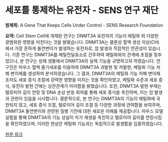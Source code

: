 # 세포를 통제하는 유전자 - SENS 연구 재단

**원제목:** A Gene That Keeps Cells Under Control - SENS Research Foundation

**요약:** Cell Stem Cell에 게재된 연구는 DNMT3A 유전자의 기능이 메틸화 외 다양한 광범위한 영향을 미친다는 것을 밝혔습니다.  DNMT3A는 클론성 혈액 생성 이상(CH)에서 가장 흔하게 돌연변이가 발생하는 유전자로, 암 발생과 직접적인 연관성이 있습니다.  기존 연구는 DNMT3A를 메틸전달효소로 간주하여 메틸화와의 관계에 초점을 맞추었으나, 본 연구는 성체 생물에서 DNMT3A의 실제 기능을 규명하고자 하였습니다.  연구진은 마우스 혈액 줄기세포를 이용하여 DNMT3A 과발현 및 저발현, 메틸화 기능 저해 변이체를 생성하여 분석하였습니다.  그 결과, DNMT3A의 메틸화 기능 저해 변이체조차도 세포 증식 조절에 강력한 영향을 미치는 것을 확인하였고, 메틸화 수준과 세포 증식, 유전자 발현 간에는 상관관계가 미미함을 밝혔습니다.  또한, DNMT3A 발현 부재는 텔로미어 길이 연장 및 DNA 손상 반응 회피를 통해 세포 증식을 촉진하며, 이는 암 발생과 관련이 있음을 시사합니다.  결론적으로, 본 연구는 DNMT3A의 기능이 메틸화에 국한되지 않고, 세포 증식 조절, 텔로미어 길이 조절 등 다양한 과정에 관여함을 보여주며,  DNMT3A 돌연변이와 관련된 질병 기전에 대한 새로운 이해를 제공합니다.  마우스 모델 실험을 통해 DNMT3A의 기능 상실이 자가 재생을 촉진하고 텔로미어 길이를 연장시킴을 확인하였으며, 이러한 현상은 메틸화 기능과는 독립적으로 발생함을 입증하였습니다.

[원문 링크](https://www.lifespan.io/news/a-gene-that-keeps-cells-under-control/)
